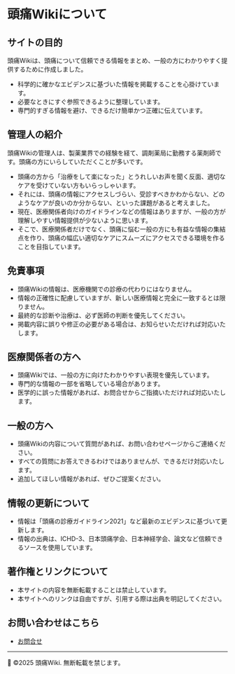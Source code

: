 # **頭痛Wikiについて**

## サイトの目的

頭痛Wikiは、頭痛について信頼できる情報をまとめ、一般の方にわかりやすく提供するために作成しました。

- 科学的に確かなエビデンスに基づいた情報を掲載することを心掛けています。
- 必要なときにすぐ参照できるように整理しています。
- 専門的すぎる情報を避け、できるだけ簡単かつ正確に伝えています。

## 管理人の紹介
頭痛Wikiの管理人は、製薬業界での経験を経て、調剤薬局に勤務する薬剤師です。頭痛の方にいらしていただくことが多いです。

- 頭痛の方から「治療をして楽になった」とうれしいお声を聞く反面、適切なケアを受けていない方もいらっしゃいます。
- それには、頭痛の情報にアクセスしづらい、受診すべきかわからない、どのようなケアが良いのか分からない、といった課題があると考えました。
- 現在、医療関係者向けのガイドラインなどの情報はありますが、一般の方が理解しやすい情報提供が少ないように思います。
- そこで、医療関係者だけでなく、頭痛に悩む一般の方にも有益な情報の集結点を作り、頭痛の幅広い適切なケアにスムーズにアクセスできる環境を作ることを目指しています。

## 免責事項

- 頭痛Wikiの情報は、医療機関での診療の代わりにはなりません。
- 情報の正確性に配慮していますが、新しい医療情報と完全に一致するとは限りません。
- 最終的な診断や治療は、必ず医師の判断を優先してください。
- 掲載内容に誤りや修正の必要がある場合は、お知らせいただければ対応いたします。

## 医療関係者の方へ

- 頭痛Wikiでは、一般の方に向けたわかりやすい表現を優先しています。
- 専門的な情報の一部を省略している場合があります。
- 医学的に誤った情報があれば、お問合せからご指摘いただければ対応いたします。

## 一般の方へ

- 頭痛Wikiの内容について質問があれば、お問い合わせページからご連絡ください。
- すべての質問にお答えできるわけではありませんが、できるだけ対応いたします。
- 追加してほしい情報があれば、ぜひご提案ください。

## 情報の更新について

- 情報は「頭痛の診療ガイドライン2021」など最新のエビデンスに基づいて更新します。
- 情報の出典は、ICHD-3、日本頭痛学会、日本神経学会、論文など信頼できるソースを使用しています。

## 著作権とリンクについて

- 本サイトの内容を無断転載することは禁止しています。
- 本サイトへのリンクは自由ですが、引用する際は出典を明記してください。

## お問い合わせはこちら

- [お問合せ](inquiry.md)

---
📌 ©2025 頭痛Wiki. 無断転載を禁じます。

